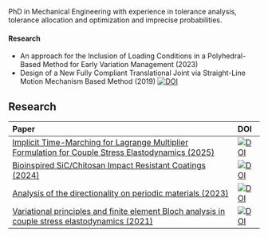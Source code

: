 PhD in Mechanical Engineering with experience in tolerance analysis, tolerance allocation and optimization and imprecise probabilities.

#### Research
- An approach for the Inclusion of Loading Conditions in a Polyhedral-Based Method for Early Variation Management (2023)
- Design of a New Fully Compliant Translational Joint via Straight-Line Motion Mechanism Based Method (2019) [![DOI](https://img.shields.io/badge/DOI-10.1115/DETC2019--97091-black.svg)](https://doi.org/10.1115/DETC2019-97091)

## Research

| Paper | DOI |
|:------|:----|
| [Implicit Time-Marching for Lagrange Multiplier Formulation for Couple Stress Elastodynamics (2025)](https://doi.org/10.48550/arXiv.2501.08954) | [![DOI](https://img.shields.io/badge/DOI-10.48550/arXiv.2501.08954-black.svg)](https://doi.org/10.48550/arXiv.2501.08954) |
| [Bioinspired SiC/Chitosan Impact Resistant Coatings (2024)](https://doi.org/10.1002/adfm.202417291) | [![DOI](https://img.shields.io/badge/DOI-10.1002/adfm.202417291-black.svg)](https://doi.org/10.1002/adfm.202417291) |
| [Analysis of the directionality on periodic materials (2023)](https://doi.org/10.1080/15376494.2023.2226958) | [![DOI](https://img.shields.io/badge/DOI-10.1080/15376494.2023.2226958-black.svg)](https://doi.org/10.1080/15376494.2023.2226958) |
| [Variational principles and finite element Bloch analysis in couple stress elastodynamics (2021)](https://doi.org/10.1016/j.wavemoti.2021.102809) | [![DOI](https://img.shields.io/badge/DOI-10.1016/j.wavemoti.2021.102809-black.svg)](https://doi.org/10.1016/j.wavemoti.2021.102809) |

<!--
**sonigarcigo/sonigarcigo** is a ✨ _special_ ✨ repository because its `README.md` (this file) appears on your GitHub profile.

Here are some ideas to get you started:

- 🔭 I’m currently working on ...
- 🌱 I’m currently learning ...
- 👯 I’m looking to collaborate on ...
- 🤔 I’m looking for help with ...
- 💬 Ask me about ...
- 📫 How to reach me: ...
- 😄 Pronouns: ...
- ⚡ Fun fact: ...
-->
